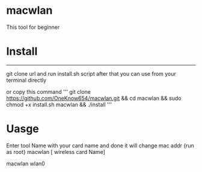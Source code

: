 # macwlan


This tool for beginner 

# Install
---------------------------------------------------------------------------
git clone url
and run install.sh script after that you can use from your terminal
directly

or copy this command
'''
git clone https://github.com/OneKnow654/macwlan.git &&
cd macwlan && sudo chmod +x install.sh macwlan &&
./install
'''

# Uasge
Enter tool Name with your card name and done
it will change mac addr 
{run as root}
macwlan  [ wireless card Name]

macwlan  wlan0

